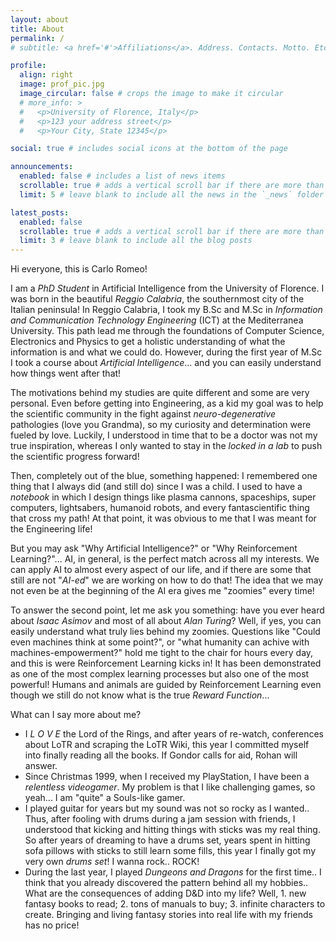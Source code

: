 ```yaml
---
layout: about
title: About
permalink: /
# subtitle: <a href='#'>Affiliations</a>. Address. Contacts. Motto. Etc.

profile:
  align: right
  image: prof_pic.jpg
  image_circular: false # crops the image to make it circular
  # more_info: >
  #   <p>University of Florence, Italy</p>
  #   <p>123 your address street</p>
  #   <p>Your City, State 12345</p>

social: true # includes social icons at the bottom of the page

announcements:
  enabled: false # includes a list of news items
  scrollable: true # adds a vertical scroll bar if there are more than 3 news items
  limit: 5 # leave blank to include all the news in the `_news` folder

latest_posts:
  enabled: false
  scrollable: true # adds a vertical scroll bar if there are more than 3 new posts items
  limit: 3 # leave blank to include all the blog posts
---
```


Hi everyone, this is Carlo Romeo!

I am a *PhD Student* in Artificial Intelligence from the University of Florence.
I was born in the beautiful *Reggio Calabria*, the southernmost city of the Italian peninsula!
In Reggio Calabria, I took my B.Sc and M.Sc in *Information and Communication Technology Engineering* (ICT) at the Mediterranea University. This path lead me through the foundations of Computer Science, Electronics and Physics to get a holistic understanding of what the information is and what we could do.
However, during the first year of M.Sc I took a course about *Artificial Intelligence*... and you can easily understand how things went after that!

The motivations behind my studies are quite different and some are very personal.
Even before getting into Engineering, as a kid my goal was to help the scientific community in the fight against *neuro-degenerative* pathologies (love you Grandma), so my curiosity and determination were fueled by love.
Luckily, I understood in time that to be a doctor was not my true inspiration, whereas I only wanted to stay in the *locked in a lab* to push the scientific progress forward!

Then, completely out of the blue, something happened: I remembered one thing that I always did (and still do) since I was a child. I used to have a *notebook* in which I design things like plasma cannons, spaceships, super computers, lightsabers, humanoid robots, and every fantascientific thing that cross my path!
At that point, it was obvious to me that I was meant for the Engineering life!

But you may ask "Why Artificial Intelligence?" or "Why Reinforcement Learning?"...
AI, in general, is the perfect match across all my interests.
We can apply AI to almost every aspect of our life, and if there are some that still are not "*AI-ed*" we are working on how to do that! The idea that we may not even be at the beginning of the AI era gives me "zoomies" every time!

To answer the second point, let me ask you something: have you ever heard about *Isaac Asimov* and most of all about *Alan Turing*? Well, if yes, you can easily understand what truly lies behind my zoomies. Questions like "Could even machines think at some point?", or "what humanity can achive with machines-empowerment?" hold me tight to the chair for hours every day, and this is were Reinforcement Learning kicks in!
It has been demonstrated as one of the most complex learning processes but also one of the most powerful!
Humans and animals are guided by Reinforcement Learning even though we still do not know what is the true *Reward Function*...

What can I say more about me?
- I *L O V E* the Lord of the Rings, and after years of re-watch, conferences about LoTR and scraping the LoTR Wiki, this year I committed myself into finally reading all the books. If Gondor calls for aid, Rohan will answer.
- Since Christmas 1999, when I received my PlayStation, I have been a *relentless videogamer*. My problem is that I like challenging games, so yeah... I am "quite" a Souls-like gamer.
- I played guitar for years but my sound was not so rocky as I wanted.. Thus, after fooling with drums during a jam session with friends, I understood that kicking and hitting things with sticks was my real thing. So after years of dreaming to have a drums set, years spent in hitting sofa pillows with sticks to still learn some fills, this year I finally got my very own *drums set*! I wanna rock.. ROCK!
- During the last year, I played *Dungeons and Dragons* for the first time.. I think that you already discovered the pattern behind all my hobbies.. What are the consequences of adding D&D into my life? Well, 1. new fantasy books to read; 2. tons of manuals to buy; 3. infinite characters to create. Bringing and living fantasy stories into real life with my friends has no price!









